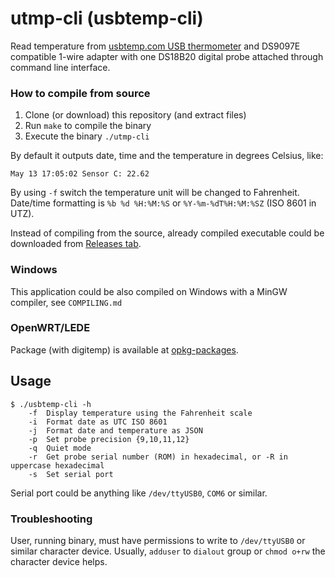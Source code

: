 # utmp-cli (usbtemp-cli)
Read temperature from [usbtemp.com USB thermometer](https://usbtemp.com/) and DS9097E compatible 1-wire adapter with one DS18B20 digital probe attached through command line interface.

### How to compile from source
1. Clone (or download) this repository (and extract files)
2. Run `make` to compile the binary
3. Execute the binary `./utmp-cli`

By default it outputs date, time and the temperature in degrees Celsius, like:
```
May 13 17:05:02 Sensor C: 22.62
```
By using `-f` switch the temperature unit will be changed to Fahrenheit. Date/time formatting is `%b %d %H:%M:%S` or `%Y-%m-%dT%H:%M:%SZ` (ISO 8601 in UTZ).

Instead of compiling from the source, already compiled executable could be downloaded from [Releases tab](https://github.com/usbtemp/utmp-cli/releases/latest).

### Windows
This application could be also compiled on Windows with a MinGW compiler, see `COMPILING.md`

### OpenWRT/LEDE
Package (with digitemp) is available at [opkg-packages](https://github.com/usbtemp/opkg-packages).

## Usage
```
$ ./usbtemp-cli -h
	-f	Display temperature using the Fahrenheit scale
	-i	Format date as UTC ISO 8601
	-j	Format date and temperature as JSON
	-p	Set probe precision {9,10,11,12}
	-q	Quiet mode
	-r	Get probe serial number (ROM) in hexadecimal, or -R in uppercase hexadecimal
	-s	Set serial port
```
Serial port could be anything like `/dev/ttyUSB0`, `COM6` or similar.

### Troubleshooting

User, running binary, must have permissions to write to `/dev/ttyUSB0` or similar character device.
Usually, `adduser` to `dialout` group or `chmod o+rw` the character device helps.
